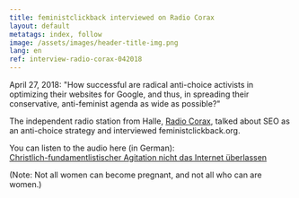 ```yaml
---
title: feministclickback interviewed on Radio Corax
layout: default
metatags: index, follow
image: /assets/images/header-title-img.png
lang: en
ref: interview-radio-corax-042018
---
```


<div class="blau">
  <p>April 27, 2018: "How successful are radical anti-choice activists in optimizing their websites for Google, and thus, in spreading their conservative, anti-feminist agenda as wide as possible?"</p>
  <p>The independent radio station from Halle, <a href="https://radiocorax.de">Radio Corax</a>, talked about SEO as an anti-choice strategy and interviewed feministclickback.org.</p>
  <p>You can listen to the audio here (in German):<br><a href="https://radiocorax.de/christlich-fundamentalistischer-agitation-nicht-das-internet-ueberlassen">Christlich-fundamentlistischer Agitation nicht das Internet überlassen</a></p>
  <p>(Note: Not all women can become pregnant, and not all who can are women.)</p>
</div>
